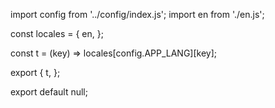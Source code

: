 import config from '../config/index.js';
import en from './en.js';

const locales = {
  en,
};

const t = (key) => locales[config.APP_LANG][key];

export {
  t,
};

export default null;